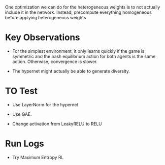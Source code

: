 One optimization we can do for the heterogeneous weights is to not actually include it in the network.
Instead, precompute everything homogeneous before applying heterogeneous weights 




# Key Observations
* For the simplest environment, it only learns quickly if the game is symmetric and the nash equilibrium action for both agents is the same action. Otherwise, convergence is slower. 

* The hypernet might actually be able to generate diversity.



# TO Test

* Use LayerNorm for the hypernet 
* Use GAE. 

* Change activation from LeakyRELU to RELU


# Run Logs
* Try Maximum Entropy RL 